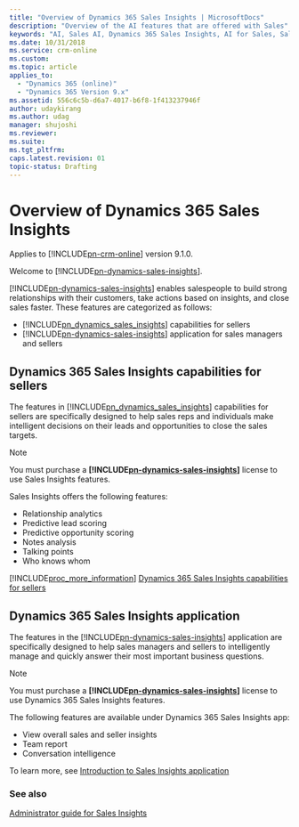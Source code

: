 ```yaml
---
title: "Overview of Dynamics 365 Sales Insights | MicrosoftDocs"
description: "Overview of the AI features that are offered with Sales"
keywords: "AI, Sales AI, Dynamics 365 Sales Insights, AI for Sales, Sales, Sales Insights"
ms.date: 10/31/2018
ms.service: crm-online
ms.custom: 
ms.topic: article
applies_to:
  - "Dynamics 365 (online)"
  - "Dynamics 365 Version 9.x"
ms.assetid: 556c6c5b-d6a7-4017-b6f8-1f413237946f
author: udaykirang
ms.author: udag
manager: shujoshi
ms.reviewer: 
ms.suite: 
ms.tgt_pltfrm: 
caps.latest.revision: 01
topic-status: Drafting
---
```

# Overview of Dynamics 365 Sales Insights

Applies to [!INCLUDE[pn-crm-online](../includes/pn-crm-online.md)] version 9.1.0.

Welcome to [!INCLUDE[pn-dynamics-sales-insights](../includes/pn-dynamics-sales-insights.md)].

[!INCLUDE[pn-dynamics-sales-insights](../includes/pn-dynamics-sales-insights.md)] enables salespeople to build strong relationships with their customers, take actions based on insights, and close sales faster. These features are categorized as follows:

- [!INCLUDE[pn_dynamics_sales_insights](../includes/pn-dynamics-sales-insights.md)] capabilities for sellers
- [!INCLUDE[pn-dynamics-sales-insights](../includes/pn-dynamics-sales-insights.md)] application for sales managers and sellers

## Dynamics 365 Sales Insights capabilities for sellers

The features in [!INCLUDE[pn_dynamics_sales_insights](../includes/pn-dynamics-sales-insights.md)] capabilities for sellers are specifically designed to help sales reps and individuals make intelligent decisions on their leads and opportunities to close the sales targets. 

> [!NOTE]
> You must purchase a **[!INCLUDE[pn-dynamics-sales-insights](../includes/pn-dynamics-sales-insights.md)]** license to use Sales Insights features.

Sales Insights offers the following features:

- Relationship analytics
- Predictive lead scoring
- Predictive opportunity scoring
- Notes analysis
- Talking points
- Who knows whom

[!INCLUDE[proc_more_information](../includes/proc-more-information.md)] [Dynamics 365 Sales Insights capabilities for sellers](dynamics-365-ai-for-sales.md)

## Dynamics 365 Sales Insights application

The features in the [!INCLUDE[pn-dynamics-sales-insights](../includes/pn-dynamics-sales-insights.md)] application are specifically designed to help sales managers and sellers to intelligently manage and quickly answer their most important business questions.

> [!NOTE]
> You must purchase a **[!INCLUDE[pn-dynamics-sales-insights](../includes/pn-dynamics-sales-insights.md)]** license to use Dynamics 365 Sales Insights features.

The following features are available under Dynamics 365 Sales Insights app:  

- View overall sales and seller insights
- Team report
- Conversation intelligence

To learn more, see [Introduction to Sales Insights application](dynamics365-sales-insights-app.md)

### See also

[Administrator guide for Sales Insights](../sales/configure-enable-dynamics-365-ai-sales.md)
